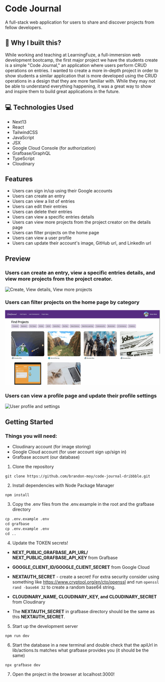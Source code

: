 # Code Journal

A full-stack web application for users to share and discover projects from fellow developers.

## 🤔 Why I built this?

While working and teaching at LearningFuze, a full-immersion web development bootcamp, the first major project we have the students create is a simple "Code Journal," an application where users perform CRUD operations on entries. I wanted to create a more in-depth project in order to show students a similar application that is more developed using the CRUD operations in a design that they are more familiar with. While they may not be able to understand everything happening, it was a great way to show and inspire them to build great applications in the future.

## 💻 Technologies Used

- Next13
- React
- TailwindCSS
- JavaScript
- JSX
- Google Cloud Console (for authorization)
- Grafbase/GraphQL
- TypeScript
- Cloudinary

## Features

- Users can sign in/up using their Google accounts
- Users can create an entry
- Users can view a list of entries
- Users can edit their entries
- Users can delete their entries
- Users can view a specific entries details
- Users can view more projects from the project creator on the details page
- Users can filter projects on the home page
- Users can view a user profile
- Users can update their account's image, GitHub url, and LinkedIn url

## Preview

### Users can create an entry, view a specific entries details, and view more projects from the project creator.

![Create, View details, View more projects](/public/add-and-view.gif "Creating, viewing details, and viewing more projects")

### Users can filter projects on the home page by category

![Filter projects](/public/category-filters.gif "Filtering projects by category")

### Users can view a profile page and update their profile settings

![User profile and settings](/public/user-settings-and-profile.gif "User profile and settings")

## Getting Started

### Things you will need:

- Cloudinary account (for image storing)
- Google Cloud account (for user account sign up/sign in)
- Grafbase account (our database)

1. Clone the repository

```
git clone https://github.com/brandon-moy/code-journal-dribbble.git
```

2. Install dependencies with Node Package Manager

```
npm install
```

3. Copy the .env files from the .env.example in the root and the grafbase directory

```
cp .env.example .env
cd grafbase
cp .env.example .env
cd ..
```

4. Update the TOKEN secrets!

- **NEXT_PUBLIC_GRAFBASE_API_URL/ NEXT_PUBLIC_GRAFBASE_API_KEY** from Grafbase

- **GOOGLE_CLIENT_ID/GOOGLE_CLIENT_SECRET** from Google Cloud

- **NEXTAUTH_SECRET** - create a secret! For extra security consider using something like https://www.cryptool.org/en/cto/openssl and run `openssl rand -base64 32` to create a random base64 string.

- **CLOUDINARY_NAME, CLOUDINARY_KEY, and CLOUDINARY_SECRET** from Cloudinary

- The **NEXTAUTH_SECRET** in grafbase directory should be the same as this **NEXTAUTH_SECRET**.

5. Start up the development server

```
npm run dev
```

6. Start the database in a new terminal and double check that the apiUrl in lib/actions.ts matches what grafbase provides you (it should be the same)

```
npx grafbase dev
```

7. Open the project in the browser at localhost:3000!
